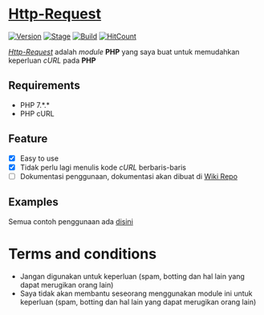 # [Http-Request](https://github.com/ardzz/http-request)
[![Version](https://img.shields.io/badge/Version-1.0-brightgreen.svg?maxAge=259200)]()
[![Stage](https://img.shields.io/badge/Release-Beta-green.svg)]()
[![Build](https://img.shields.io/badge/Type_-_Module-yellow.svg?maxAge=259200)]()
[![HitCount](http://hits.dwyl.io/ardzz/http-request.svg)](http://hits.dwyl.io/ardzz/http-request)

[*Http-Request*](https://github.com/ardzz/http-request) adalah *module* **PHP** yang saya buat untuk memudahkan keperluan *cURL* pada **PHP**

## Requirements
* PHP 7.\*.\*
* PHP cURL

## Feature
- [x] Easy to use
- [x] Tidak perlu lagi menulis kode *cURL* berbaris-baris
- [ ] Dokumentasi penggunaan, dokumentasi akan dibuat di [Wiki Repo](https://github.com/ardzz/http-request/wiki)

## Examples
Semua contoh penggunaan ada [disini](https://github.com/ardzz/http-request/blob/master/examples/)

# Terms and conditions
- Jangan digunakan untuk keperluan (spam, botting dan hal lain yang dapat merugikan orang lain)
- Saya tidak akan membantu seseorang menggunakan module ini untuk keperluan (spam, botting dan hal lain yang dapat merugikan orang lain)

